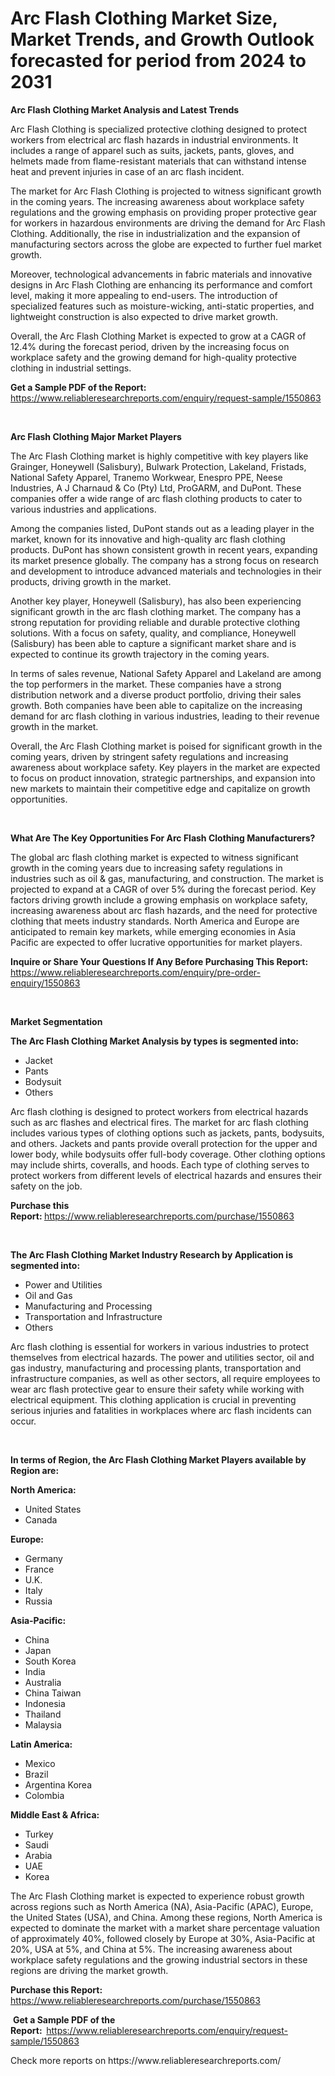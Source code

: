 <p><h1>Arc Flash Clothing Market Size, Market Trends, and Growth Outlook forecasted for period from 2024 to 2031</h1></p><p><strong>Arc Flash Clothing Market Analysis and Latest Trends</strong></p>
<p><p>Arc Flash Clothing is specialized protective clothing designed to protect workers from electrical arc flash hazards in industrial environments. It includes a range of apparel such as suits, jackets, pants, gloves, and helmets made from flame-resistant materials that can withstand intense heat and prevent injuries in case of an arc flash incident.</p><p>The market for Arc Flash Clothing is projected to witness significant growth in the coming years. The increasing awareness about workplace safety regulations and the growing emphasis on providing proper protective gear for workers in hazardous environments are driving the demand for Arc Flash Clothing. Additionally, the rise in industrialization and the expansion of manufacturing sectors across the globe are expected to further fuel market growth.</p><p>Moreover, technological advancements in fabric materials and innovative designs in Arc Flash Clothing are enhancing its performance and comfort level, making it more appealing to end-users. The introduction of specialized features such as moisture-wicking, anti-static properties, and lightweight construction is also expected to drive market growth.</p><p>Overall, the Arc Flash Clothing Market is expected to grow at a CAGR of 12.4% during the forecast period, driven by the increasing focus on workplace safety and the growing demand for high-quality protective clothing in industrial settings.</p></p>
<p><strong>Get a Sample PDF of the Report:&nbsp;</strong> <a href="https://www.reliableresearchreports.com/enquiry/request-sample/1550863">https://www.reliableresearchreports.com/enquiry/request-sample/1550863</a></p>
<p>&nbsp;</p>
<p><strong>Arc Flash Clothing Major Market Players</strong></p>
<p><p>The Arc Flash Clothing market is highly competitive with key players like Grainger, Honeywell (Salisbury), Bulwark Protection, Lakeland, Fristads, National Safety Apparel, Tranemo Workwear, Enespro PPE, Neese Industries, A J Charnaud & Co (Pty) Ltd, ProGARM, and DuPont. These companies offer a wide range of arc flash clothing products to cater to various industries and applications.</p><p>Among the companies listed, DuPont stands out as a leading player in the market, known for its innovative and high-quality arc flash clothing products. DuPont has shown consistent growth in recent years, expanding its market presence globally. The company has a strong focus on research and development to introduce advanced materials and technologies in their products, driving growth in the market.</p><p>Another key player, Honeywell (Salisbury), has also been experiencing significant growth in the arc flash clothing market. The company has a strong reputation for providing reliable and durable protective clothing solutions. With a focus on safety, quality, and compliance, Honeywell (Salisbury) has been able to capture a significant market share and is expected to continue its growth trajectory in the coming years.</p><p>In terms of sales revenue, National Safety Apparel and Lakeland are among the top performers in the market. These companies have a strong distribution network and a diverse product portfolio, driving their sales growth. Both companies have been able to capitalize on the increasing demand for arc flash clothing in various industries, leading to their revenue growth in the market.</p><p>Overall, the Arc Flash Clothing market is poised for significant growth in the coming years, driven by stringent safety regulations and increasing awareness about workplace safety. Key players in the market are expected to focus on product innovation, strategic partnerships, and expansion into new markets to maintain their competitive edge and capitalize on growth opportunities.</p></p>
<p>&nbsp;</p>
<p><strong>What Are The Key Opportunities For Arc Flash Clothing Manufacturers?</strong></p>
<p><p>The global arc flash clothing market is expected to witness significant growth in the coming years due to increasing safety regulations in industries such as oil & gas, manufacturing, and construction. The market is projected to expand at a CAGR of over 5% during the forecast period. Key factors driving growth include a growing emphasis on workplace safety, increasing awareness about arc flash hazards, and the need for protective clothing that meets industry standards. North America and Europe are anticipated to remain key markets, while emerging economies in Asia Pacific are expected to offer lucrative opportunities for market players.</p></p>
<p><strong>Inquire or Share Your Questions If Any Before Purchasing This Report:</strong> <a href="https://www.reliableresearchreports.com/enquiry/pre-order-enquiry/1550863">https://www.reliableresearchreports.com/enquiry/pre-order-enquiry/1550863</a></p>
<p>&nbsp;</p>
<p><strong>Market Segmentation</strong></p>
<p><strong>The Arc Flash Clothing Market Analysis by types is segmented into:</strong></p>
<p><ul><li>Jacket</li><li>Pants</li><li>Bodysuit</li><li>Others</li></ul></p>
<p><p>Arc flash clothing is designed to protect workers from electrical hazards such as arc flashes and electrical fires. The market for arc flash clothing includes various types of clothing options such as jackets, pants, bodysuits, and others. Jackets and pants provide overall protection for the upper and lower body, while bodysuits offer full-body coverage. Other clothing options may include shirts, coveralls, and hoods. Each type of clothing serves to protect workers from different levels of electrical hazards and ensures their safety on the job.</p></p>
<p><strong>Purchase this Report:&nbsp;</strong><a href="https://www.reliableresearchreports.com/purchase/1550863">https://www.reliableresearchreports.com/purchase/1550863</a></p>
<p>&nbsp;</p>
<p><strong>The Arc Flash Clothing Market Industry Research by Application is segmented into:</strong></p>
<p><ul><li>Power and Utilities</li><li>Oil and Gas</li><li>Manufacturing and Processing</li><li>Transportation and Infrastructure</li><li>Others</li></ul></p>
<p><p>Arc flash clothing is essential for workers in various industries to protect themselves from electrical hazards. The power and utilities sector, oil and gas industry, manufacturing and processing plants, transportation and infrastructure companies, as well as other sectors, all require employees to wear arc flash protective gear to ensure their safety while working with electrical equipment. This clothing application is crucial in preventing serious injuries and fatalities in workplaces where arc flash incidents can occur.</p></p>
<p>&nbsp;</p>
<p><strong>In terms of Region, the Arc Flash Clothing Market Players available by Region are:</strong></p>
<p>
    <p> <strong> North America: </strong>
        <ul>
            <li>United States</li>
            <li>Canada</li>
        </ul>
        </p> 
    <p> <strong> Europe: </strong>
        <ul>
            <li>Germany</li>
            <li>France</li>
            <li>U.K.</li>
            <li>Italy</li>
            <li>Russia</li>
        </ul>
        </p> 
    <p> <strong> Asia-Pacific: </strong>
        <ul>
            <li>China</li>
            <li>Japan</li>
            <li>South Korea</li>
            <li>India</li>
            <li>Australia</li>
            <li>China Taiwan</li>
            <li>Indonesia</li>
            <li>Thailand</li>
            <li>Malaysia</li>
        </ul>
        </p> 
    <p> <strong> Latin America: </strong>
        <ul>
            <li>Mexico</li>
            <li>Brazil</li>
            <li>Argentina Korea</li>
            <li>Colombia</li>
        </ul>
        </p> 
    <p> <strong> Middle East & Africa: </strong>
        <ul>
            <li>Turkey</li>
            <li>Saudi</li>
            <li>Arabia</li>
            <li>UAE</li>
            <li>Korea</li>
        </ul>
    </p>
    </p>
<p><p>The Arc Flash Clothing market is expected to experience robust growth across regions such as North America (NA), Asia-Pacific (APAC), Europe, the United States (USA), and China. Among these regions, North America is expected to dominate the market with a market share percentage valuation of approximately 40%, followed closely by Europe at 30%, Asia-Pacific at 20%, USA at 5%, and China at 5%. The increasing awareness about workplace safety regulations and the growing industrial sectors in these regions are driving the market growth.</p></p>
<p><strong>Purchase this Report: </strong><a href="https://www.reliableresearchreports.com/purchase/1550863">https://www.reliableresearchreports.com/purchase/1550863</a></p>
<p>&nbsp;<strong>Get a Sample PDF of the Report:&nbsp;&nbsp;</strong><a href="https://www.reliableresearchreports.com/enquiry/request-sample/1550863">https://www.reliableresearchreports.com/enquiry/request-sample/1550863</a></p>
<p><strong></strong></p>
<p>Check more reports on https://www.reliableresearchreports.com/</p>